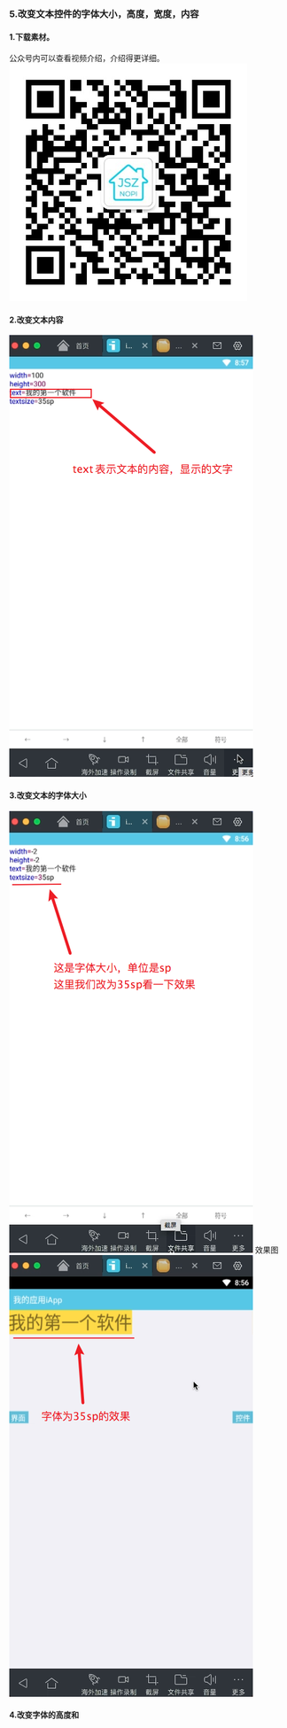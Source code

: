 ### 5.改变文本控件的字体大小，高度，宽度，内容
#### 1.下载素材。
公众号内可以查看视频介绍，介绍得更详细。
![title](https://raw.githubusercontent.com/JSZNopi/JSZImage/master/gitnote/2019/10/30/WXCODE-1572446034519.jpeg)

#### 2.改变文本内容
![title](https://raw.githubusercontent.com/JSZNopi/JSZImage/master/gitnote/2019/11/05/0-1572958977027.png)

#### 3.改变文本的字体大小
![title](https://raw.githubusercontent.com/JSZNopi/JSZImage/master/gitnote/2019/11/05/1-1572959021352.png)
效果图
![title](https://raw.githubusercontent.com/JSZNopi/JSZImage/master/gitnote/2019/11/05/2-1572959063551.png)
#### 4.改变字体的高度和